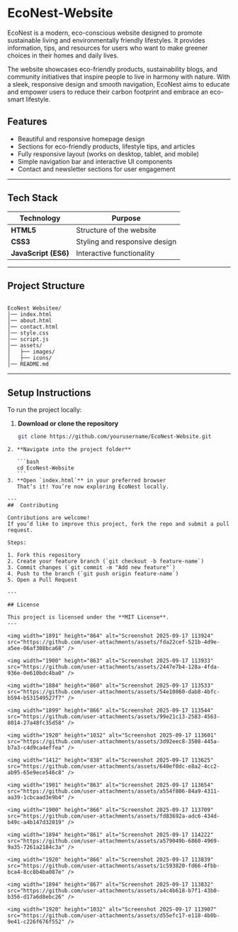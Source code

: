 # EcoNest-Website
EcoNest is a modern, eco-conscious website designed to promote sustainable living and environmentally friendly lifestyles.
It provides information, tips, and resources for users who want to make greener choices in their homes and daily lives.

The website showcases eco-friendly products, sustainability blogs, and community initiatives that inspire people to live in harmony with nature. With a sleek, responsive design and smooth navigation, EcoNest aims to educate and empower users to reduce their carbon footprint and embrace an eco-smart lifestyle.

##  Features

-  Beautiful and responsive homepage design  
-  Sections for eco-friendly products, lifestyle tips, and articles  
-  Fully responsive layout (works on desktop, tablet, and mobile)  
-  Simple navigation bar and interactive UI components  
-  Contact and newsletter sections for user engagement  

---

##  Tech Stack

| Technology | Purpose |
|-------------|----------|
| **HTML5** | Structure of the website |
| **CSS3** | Styling and responsive design |
| **JavaScript (ES6)** | Interactive functionality |


---

##  Project Structure

```

EcoNest Websitee/
│── index.html
│── about.html
│── contact.html
│── style.css
│── script.js
│── assets/
│   ├── images/
│   ├── icons/
│── README.md

````

---

## Setup Instructions

To run the project locally:

1. **Download or clone the repository**
   ```bash
   git clone https://github.com/yourusername/EcoNest-Website.git
````
2. **Navigate into the project folder**

   ```bash
   cd EcoNest-Website
   ```
3. **Open `index.html`** in your preferred browser
   That’s it! You’re now exploring EcoNest locally.

---
##  Contributing

Contributions are welcome!
If you’d like to improve this project, fork the repo and submit a pull request.

Steps:

1. Fork this repository
2. Create your feature branch (`git checkout -b feature-name`)
3. Commit changes (`git commit -m "Add new feature"`)
4. Push to the branch (`git push origin feature-name`)
5. Open a Pull Request

---

## License

This project is licensed under the **MIT License**.
---

<img width="1891" height="864" alt="Screenshot 2025-09-17 113924" src="https://github.com/user-attachments/assets/fda22cef-521b-4d9e-a5ee-06af308bca68" />

<img width="1900" height="863" alt="Screenshot 2025-09-17 113933" src="https://github.com/user-attachments/assets/2447e7b4-128a-4fda-936e-0e610bdc4ba0" />

<img width="1884" height="860" alt="Screenshot 2025-09-17 113533" src="https://github.com/user-attachments/assets/54e10860-dab8-4bfc-b594-b531549527f7" />

<img width="1899" height="866" alt="Screenshot 2025-09-17 113544" src="https://github.com/user-attachments/assets/99e21c13-2583-4563-8014-27a48fc35d58" />

<img width="1920" height="1032" alt="Screenshot 2025-09-17 113601" src="https://github.com/user-attachments/assets/3d92eec8-3508-445a-b7a3-c4d9ca4effea" />

<img width="1412" height="838" alt="Screenshot 2025-09-17 113625" src="https://github.com/user-attachments/assets/640ef0dc-e8a2-4cc2-ab95-65e9ece546c8" />

<img width="1901" height="863" alt="Screenshot 2025-09-17 113654" src="https://github.com/user-attachments/assets/a554f806-84a9-4311-aa39-1cbcaad3e9b4" />

<img width="1900" height="866" alt="Screenshot 2025-09-17 113709" src="https://github.com/user-attachments/assets/fd83692a-adc6-434d-b49c-a4b147d32019" />

<img width="1894" height="861" alt="Screenshot 2025-09-17 114222" src="https://github.com/user-attachments/assets/a579049b-6860-4969-9a35-7261a2184c3a" />

<img width="1920" height="866" alt="Screenshot 2025-09-17 113839" src="https://github.com/user-attachments/assets/1c593820-fd66-4fbb-bca4-8cc8b4ba087e" />

<img width="1894" height="867" alt="Screenshot 2025-09-17 113832" src="https://github.com/user-attachments/assets/a4c4b618-b7f1-43b0-b356-d17a6d8ebc26" />

<img width="1920" height="1032" alt="Screenshot 2025-09-17 113907" src="https://github.com/user-attachments/assets/d55efc17-e118-4b0b-9e41-c226f676f552" />

